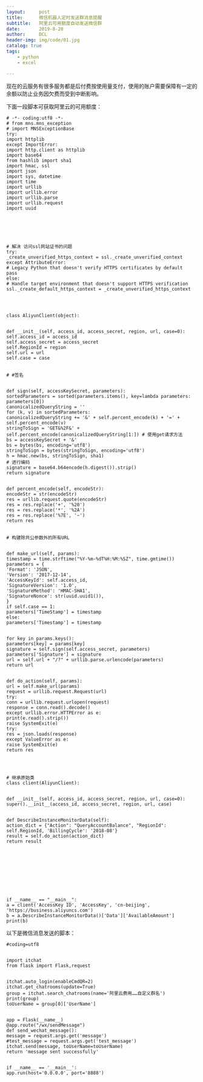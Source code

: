 ```yaml
---
layout:     post
title:      微信机器人定时发送群消息提醒
subtitle:   阿里云可用额度自动发送微信群
date:       2019-8-20
author:     DCL
header-img: img/code/01.jpg
catalog: true
tags:
    - python
    - excel

---
```

现在的云服务有很多服务都是后付费按使用量支付，使用的账户需要保障有一定的余额以防止业务因欠费而受到中断影响。

下面一段脚本可获取阿里云的可用额度：

   
    # -*- coding:utf8 -*-
    # from mns.mns_exception
    # import MNSExceptionBase
    try:
    import httplib
    except ImportError:
    import http.client as httplib
    import base64
    from hashlib import sha1
    import hmac, ssl
    import json
    import sys, datetime
    import time
    import urllib
    import urllib.error
    import urllib.parse
    import urllib.request
    import uuid
    
    
    
    
    
    
    # 解决 访问ssl网站证书的问题
    try:
    _create_unverified_https_context = ssl._create_unverified_context
    except AttributeError:
    # Legacy Python that doesn't verify HTTPS certificates by default
    pass
    else:
    # Handle target environment that doesn't support HTTPS verification
    ssl._create_default_https_context = _create_unverified_https_context
    
    
    
    
    class AliyunClient(object):
    
    
    def __init__(self, access_id, access_secret, region, url, case=0):
    self.access_id = access_id
    self.access_secret = access_secret
    self.RegionId = region
    self.url = url
    self.case = case
    
    
    # #签名
    
    
    def sign(self, accessKeySecret, parameters):
    sortedParameters = sorted(parameters.items(), key=lambda parameters: parameters[0])
    canonicalizedQueryString = ''
    for (k, v) in sortedParameters:
    canonicalizedQueryString += '&' + self.percent_encode(k) + '=' + self.percent_encode(v)
    stringToSign = 'GET&%2F&' + self.percent_encode(canonicalizedQueryString[1:]) # 使用get请求方法
    bs = accessKeySecret + '&'
    bs = bytes(bs, encoding='utf8')
    stringToSign = bytes(stringToSign, encoding='utf8')
    h = hmac.new(bs, stringToSign, sha1)
    # 进行编码
    signature = base64.b64encode(h.digest()).strip()
    return signature
    
    
    def percent_encode(self, encodeStr):
    encodeStr = str(encodeStr)
    res = urllib.request.quote(encodeStr)
    res = res.replace('+', '%20')
    res = res.replace('*', '%2A')
    res = res.replace('%7E', '~')
    return res
    
    
    # 构建除共公参数外的所有URL
    
    
    def make_url(self, params):
    timestamp = time.strftime("%Y-%m-%dT%H:%M:%SZ", time.gmtime())
    parameters = {
    'Format': 'JSON',
    'Version': '2017-12-14',
    'AccessKeyId': self.access_id,
    'SignatureVersion': '1.0',
    'SignatureMethod': 'HMAC-SHA1',
    'SignatureNonce': str(uuid.uuid1()),
    }
    if self.case == 1:
    parameters['TimeStamp'] = timestamp
    else:
    parameters['Timestamp'] = timestamp
    
    
    for key in params.keys():
    parameters[key] = params[key]
    signature = self.sign(self.access_secret, parameters)
    parameters['Signature'] = signature
    url = self.url + "/?" + urllib.parse.urlencode(parameters)
    return url
    
    
    def do_action(self, params):
    url = self.make_url(params)
    request = urllib.request.Request(url)
    try:
    conn = urllib.request.urlopen(request)
    response = conn.read().decode()
    except urllib.error.HTTPError as e:
    print(e.read().strip())
    raise SystemExit(e)
    try:
    res = json.loads(response)
    except ValueError as e:
    raise SystemExit(e)
    return res
    
    
    
    
    # 继承原始类
    class client(AliyunClient):
    
    
    def __init__(self, access_id, access_secret, region, url, case=0):
    super().__init__(access_id, access_secret, region, url, case)
    
    
    def DescribeInstanceMonitorData(self):
    action_dict = {"Action": "QueryAccountBalance", "RegionId": self.RegionId, 'BillingCycle': '2018-08'}
    result = self.do_action(action_dict)
    return result
    
    
    
    
    
    
    
    
    
    
    if __name__ == "__main__":
    a = client('AccessKey ID', 'AccessKey', 'cn-beijing', 'https://business.aliyuncs.com')
    b = a.DescribeInstanceMonitorData()['Data']['AvailableAmount']
    print(b)
    


以下是微信消息发送的脚本：
    
    
    #coding=utf8
    
    
    import itchat
    from flask import Flask,request
    
    
    itchat.auto_login(enableCmdQR=2)
    itchat.get_chatrooms(update=True)
    group = itchat.search_chatrooms(name='阿里云费用……自定义群名')
    print(group)
    toUserName = group[0]['UserName']
    
    
    app = Flask(__name__)
    @app.route("/wx/sendMessage")
    def send_wechat_message():
    message = request.args.get('message')
    #test_message = request.args.get('test_message')
    itchat.send(message, toUserName=toUserName)
    return 'message sent successfully'
    
    
    if __name__ == '__main__':
    app.run(host='0.0.0.0', port='8888')